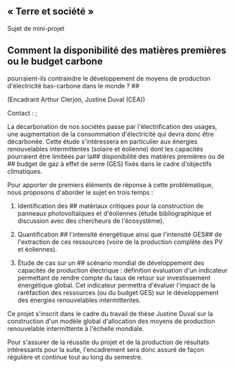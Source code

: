 ## « Terre et société »

Sujet de mini-projet

## Comment la disponibilité des matières premières ou le budget carbone
pourraient-ils contraindre le développement de moyens de production
d'électricité bas-carbone dans le monde ? ## 

(Encadrant Arthur Clerjon, Justine Duval (CEA))

Contact : ;

La décarbonation de nos sociétés passe par l'électrification des usages,
une augmentation de la consommation d\'électricité qui devra donc être
décarbonée. Cette étude s'intéressera en particulier aux énergies
renouvelables intermittentes (solaire et éolienne) dont les capacités
pourraient être limitées par la##  disponibilité des matières premières
ou de ## budget de gaz à effet de serre (GES) fixés dans le cadre
d'objectifs climatiques.

Pour apporter de premiers éléments de réponse à cette problématique,
nous proposons d'aborder le sujet en trois temps :

1.  Identification des ## matériaux critiques pour la construction de
    panneaux photovoltaïques et d'éoliennes (étude bibliographique et
    discussion avec des chercheurs de l'écosystème).

2.  Quantification ## l'intensité énergétique ainsi que l'intensité
    GES##  de l'extraction de ces ressources (voire de la production
    complète des PV et éoliennes).

3.  Étude de cas sur un ## scénario mondial de développement des
    capacités de production électrique : définition évaluation d'un
    indicateur permettant de rendre compte du taux de retour sur
    investissement énergétique global. Cet indicateur permettra
    d'évaluer l'impact de la raréfaction des ressources (ou du budget
    GES) sur le développement des énergies renouvelables intermittentes.

Ce projet s'inscrit dans le cadre du travail de thèse Justine Duval sur
la construction d'un modèle global d'allocation des moyens de production
renouvelable intermittente à l'échelle mondiale.

Pour s'assurer de la réussite du projet et de la production de résultats
intéressants pour la suite, l'encadrement sera donc assuré de façon
régulière et continue tout au long du semestre.
